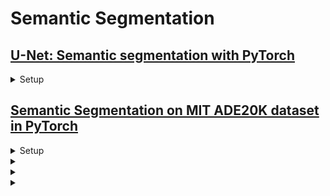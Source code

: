 # Semantic Segmentation


## [U-Net: Semantic segmentation with PyTorch](https://github.com/milesial/Pytorch-UNet)
<details>

<summary>Setup</summary>

```bash
$ conda create -n 
```
  
</details>

## [Semantic Segmentation on MIT ADE20K dataset in PyTorch](https://github.com/CSAILVision/semantic-segmentation-pytorch)
<details>

<summary>Setup</summary>

```bash
$ conda create -n SemanticSegmentation python=3.9 -y
$ conda activate SementicSegmentation
```
  
</details>

<details>

<summary></summary>

</details>

<details>

<summary></summary>

</details>




<details>

<summary></summary>

</details>
